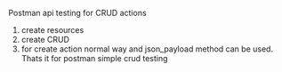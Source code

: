 Postman api testing for CRUD actions

1. create resources
2. create CRUD
3. for create action normal way and json_payload method can be used.
   Thats it for postman simple crud testing
